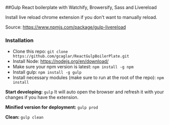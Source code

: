 ##Gulp React boilerplate with Watchify, Browersify, Sass and Livereload

Install live reload chrome extension if you don't want to manually reload.

Source: https://www.npmjs.com/package/gulp-livereload

### Installation
* Clone this repo: `git clone https://github.com/gcaglar/ReactGulpBoilerPlate.git`
* Install Node: https://nodejs.org/en/download/
* Make sure your npm version is latest: `npm install -g npm`
* Install gulp: `npm install -g gulp`
* Install necessary modules (make sure to run at the root of the repo): `npm install`

**Start developing:** `gulp` It will auto open the browser and refresh it with your changes if you have the extension.

**Minified version for deployment:** `gulp prod`

**Clean:** `gulp clean`
